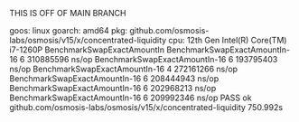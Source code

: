 THIS IS OFF OF MAIN BRANCH

goos: linux
goarch: amd64
pkg: github.com/osmosis-labs/osmosis/v15/x/concentrated-liquidity
cpu: 12th Gen Intel(R) Core(TM) i7-1260P
BenchmarkSwapExactAmountIn
BenchmarkSwapExactAmountIn-16                  6         310885596 ns/op
BenchmarkSwapExactAmountIn-16                  6         193795403 ns/op
BenchmarkSwapExactAmountIn-16                  4         272161266 ns/op
BenchmarkSwapExactAmountIn-16                  6         208444943 ns/op
BenchmarkSwapExactAmountIn-16                  6         202968213 ns/op
BenchmarkSwapExactAmountIn-16                  6         209992346 ns/op
PASS
ok      github.com/osmosis-labs/osmosis/v15/x/concentrated-liquidity    750.992s